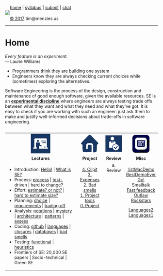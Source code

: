 &nbsp;&nbsp;&nbsp;&nbsp;[home](http://tiny.cc/se17) | 
[syllabus](https://github.com/txt/se17/blob/master/doc/syllabus.md) | 
[submit](http://tiny.cc/se17give) |
[chat](https://se17.slack.com/)  
[<img width=900 src="https://raw.githubusercontent.com/txt/se17/master/img/se17.png">](http://tiny.cc/se17)   <br>
&nbsp;&nbsp;&nbsp;&nbsp;[&copy; 2017](https://github.com/txt/se17/blob/master/LICENSE.md) tim&commat;menzies.us<br>

_______



# Home

_Every feature is an experiment._   
-- Laurie Williams

- Programmers think they are building one system
- Engineers know they are always checking current choices while (sometimes) exploring the alternatives.

Software Engineering is the process of the
design,
construction and
maintenance of
good enough
software,
given the available resources.
SE is an <u>**experimental discipline**</u>
where engineers are always testing  trade offs between what
they want and  what they need and  what they've got. 
It is easy to check if you are working with  such an  engineer:
just ask them to 
make and
justify
well-informed decisions
about trade-offs
in software engineering.

<table width="100%" border=0 align=right>
<tr>
<td align=center><img  src="img/lectures.gif"></td>
<td align=center><img  src="img/homework.png"></td>
<td align=center><img  src="img/review.gif"></td>
<td align=center><img  src="img/news.png"></td>
</tr>
<tr>
<td align=center><b>Lectures</b></td>
<td align=center><b>Project</b>
</td><td align=center><b>Review </td>
<td align=center><b>Misc</b> </td>
</tr>
<tr>
<td valign=top  xwidth="100px">

<!-- -------------------------------- -->
<ul>
<li>
Introduction:
<a href="doc/lecture0.md">Hello!</a> 
| <a href="doc/lecture2.md">What is SE?</a>
<li>
Process:
<a href="doc/10process.md">process</a>
| <a href="doc/40tdd.md">test-driven</a>
| <a href="https://arxiv.org/abs/1609.04886">hard to change?</a>
<li>
Effort:
<a href="doc/50effort.md">estimate? or not?</a>
| <a href="https://arxiv.org/abs/1612.03240">hard to estimate size?</a>
<li>
Planning:
<a href="https://goo.gl/fxMvtz">choice</a>
| <a href="https://goo.gl/aLVvrT">requirements</a>
| <a href="xxx">trading off</a><br>
<li>
Analysis:
<a href="doc/60notations.md">notations</a>
| <a href="doc/20mystery.md">mystery</a>
| <a href="doc/30architectures.md">architecture</a>
| <a href="doc/35patterns.md">patterns</a>
| <a href="doc/genderMagFse16.pptx">assess</a>
<li>
Coding:
<a href="github.md">github</a>
| <a href="doc/langauges.md">languages</a>
| <a href="doc/45closures.md">closures</a>
| <a href="doc/31sql.md">databases</a>
| <a href="https://arxiv.org/abs/1609.03614">bad smells</a>
<li>
Testing:
<a href="doc/80functionalTesting.pdf">functional</a>
| <a href="doc/81test.md">heuristics</a>

<li>Frontiers of SE:
20,000 SE papers
| Socio-technical
| Green SE
</ul>


<!-- -------------------------------- -->

</td><td align=center valign=top xwidth="100px">

<a href="https://github.com/cleebp/csc-510-group-g/blob/master/apr1/report/report.pdf">4. Clipit</a><br>
<a href="https://github.com/sandz-in/csc510_group_l/blob/master/april/Report.pdf">3. Expenses</a><br>
<a href="doc/badsmells.md">2. Bad smells</a><br>
<a href="doc/lecture1.md">1. Project tools</a><br>
<a href="doc/project.md">0. Project</a>
</td>
<td align=center   valign=top xwidth="100px>
<a href="doc/review1.md">a. Review</a>
</td>
<td align=center valign=top  xwidth="100px">

<a href="https://www.youtube.com/watch?v=2B-XwPjn9YY">1stMacDemo</a><br>
<a href="https://www.youtube.com/watch?v=XiJA7_Sw9aM">BestDemoEver</a><br>
<a href="https://www.youtube.com/watch?v=wwoWei-GAPo">Go!</a><br>
<a href="https://www.youtube.com/watch?v=AuXCc7WSczM">Smalltalk</a><br>
<a href="https://www.youtube.com/watch?v=nIonZ6-4nuU">Fast feedback</a><br>
<a href="https://www.youtube.com/watch?v=rRbY3TMUcgQ">Outlaw</a><br>
<a href="https://www.youtube.com/watch?v=nKIu9yen5nc">Rockstars</a><br>

<a href="http://unbox.org/doc/Seven%20More%20Languages%20in%20Seven%20Weeks.pdf">Languages2</a><br>
<a href="http://unbox.org/doc/Seven%20Languages%20in%20Seven%20Weeks%20A%20Pragmatic%20Guide%20to%20Learning%20Programming%20Languages.pdf">Languages1</a>
</td>
</tr>

</table>
